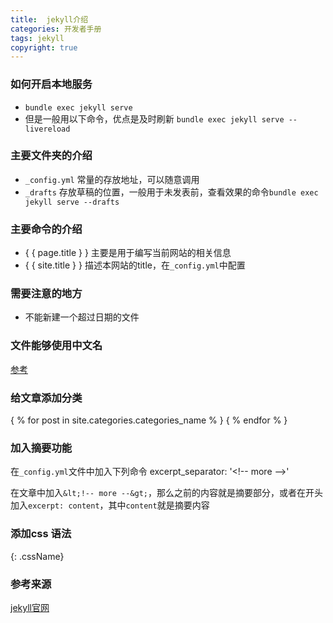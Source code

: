 ```yaml
---
title:  jekyll介绍
categories: 开发者手册
tags: jekyll
copyright: true
---
```


### 如何开启本地服务
* `bundle exec jekyll serve`
* 但是一般用以下命令，优点是及时刷新 `bundle exec jekyll serve --livereload`

### 主要文件夹的介绍
* `_config.yml` 常量的存放地址，可以随意调用
* `_drafts` 存放草稿的位置，一般用于未发表前，查看效果的命令`bundle exec jekyll serve --drafts`

### 主要命令的介绍
* { { page.title } } 主要是用于编写当前网站的相关信息
* { { site.title } } 描述本网站的title，在`_config.yml`中配置

### 需要注意的地方
+ 不能新建一个超过日期的文件

### 文件能够使用中文名
[参考](http://blog.tanpeng.net/2017/03/07/jekyll-luanma/ 'jekyll文件使用中文名配置')

### 给文章添加分类
{ % for post in site.categories.categories_name % }
{ % endfor % }

### 加入摘要功能
在`_config.yml`文件中加入下列命令
excerpt_separator: '&lt;!-- more --&gt;'

在文章中加入`&lt;!-- more --&gt;`，那么之前的内容就是摘要部分，或者在开头加入`excerpt: content`，其中`content`就是摘要内容

### 添加css 语法

\{: .cssName\}

### 参考来源
[jekyll官网](https://jekyllrb.com/ 'jekyll官网')